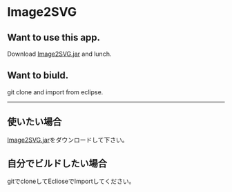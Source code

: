 Image2SVG
=========

## Want to use this app.

Download [Image2SVG.jar](https://github.com/HirokiMiyaoka/Image2SVG/blob/master/Image2SVG.jar?raw=true "Download") and lunch.

## Want to biuld.

git clone and import from eclipse.

----

## 使いたい場合

[Image2SVG.jar](https://github.com/HirokiMiyaoka/Image2SVG/blob/master/Image2SVG.jar?raw=true "Download")をダウンロードして下さい。

## 自分でビルドしたい場合

gitでcloneしてEclioseでImportしてください。
